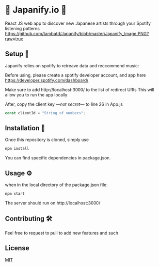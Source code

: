 # 🌸 Japanify.io 🌸
React JS web app to discover new Japanese artists through your Spotify listening patterns
https://github.com/tambatd/Japanify/blob/master/Japanify_Image.PNG?raw=true
## Setup 🧮
Japanify relies on spotify to retreave data and reccommend music:

Before using, please create a spotify developer account, and app here 
https://developer.spotify.com/dashboard/

Make sure to add http://localhost:3000/ to the list of redirect URIs
This will allow you to run the app locally 


After, copy the client key —*not secret*— to line 26 in App.js
```javascript
const clientId = "String_of_numbers";
```

## Installation 💽
Once this repository is cloned, simply use 

```bash
npm install
```
You can find specific dependencies in package.json.

## Usage ⚙️
when in the local directory of the package.json file:
```bash
npm start
```
The server should run on http://localhost:3000/

## Contributing 🛠️
Feel free to request to pull to add new features and such

## License
[MIT](https://choosealicense.com/licenses/mit/)


